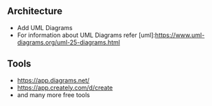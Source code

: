 ## Architecture
  * Add UML Diagrams
  * For information about UML Diagrams refer [uml]:https://www.uml-diagrams.org/uml-25-diagrams.html
## Tools
  * https://app.diagrams.net/
  * https://app.creately.com/d/create
  * and many more free tools
